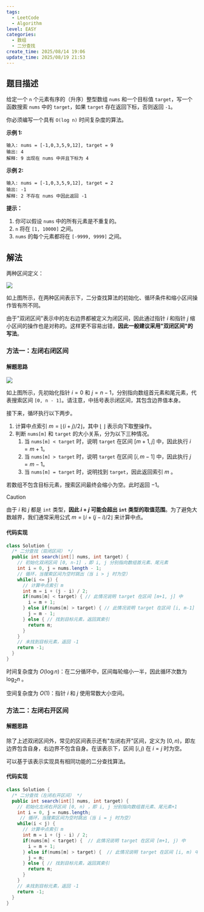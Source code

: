 ```yaml
---
tags:
  - LeetCode
  - Algorithm
level: EASY
categories:
  - 数组
  - 二分查找
create_time: 2025/08/14 19:06
update_time: 2025/08/19 21:53
---
```


## 题目描述

给定一个 `n` 个元素有序的（升序）整型数组 `nums` 和一个目标值 `target`，写一个函数搜索 `nums` 中的 `target`，如果 `target` 存在返回下标，否则返回 `-1`。

你必须编写一个具有 `O(log n)` 时间复杂度的算法。

**示例 1:**

```text
输入: nums = [-1,0,3,5,9,12], target = 9
输出: 4
解释: 9 出现在 nums 中并且下标为 4
```

**示例 2:**

```text
输入: nums = [-1,0,3,5,9,12], target = 2
输出: -1
解释: 2 不存在 nums 中因此返回 -1
```

**提示：**

1. 你可以假设 `nums` 中的所有元素是不重复的。
2. `n` 将在 `[1, 10000]` 之间。
3. `nums` 的每个元素都将在 `[-9999, 9999]` 之间。

## 解法

两种区间定义：

![](https://img.xiaorang.fun/202508151303038.png)

如上图所示，在两种区间表示下，二分查找算法的初始化、循环条件和缩小区间操作皆有所不同。

由于"双闭区间"表示中的左右边界都被定义为闭区间，因此通过指针 $i$ 和指针 $j$ 缩小区间的操作也是对称的。这样更不容易出错，**因此一般建议采用"双闭区间"的写法**。

### 方法一：左闭右闭区间

#### 解题思路

![](https://img.xiaorang.fun/202508142341133.gif)

如上图所示，先初始化指针 $i = 0$ 和 $j = n - 1$，分别指向数组首元素和尾元素，代表搜索区间 `[0, n - 1]`。请注意，中括号表示闭区间，其包含边界值本身。

接下来，循环执行以下两步。

1. 计算中点索引 $m = \lfloor {(i + j) / 2} \rfloor$，其中 $\lfloor \: \rfloor$ 表示向下取整操作。
2. 判断 `nums[m]` 和 `target` 的大小关系，分为以下三种情况。
   1. 当 `nums[m] < target` 时，说明 `target` 在区间 $[m + 1, j]$ 中，因此执行 $i = m + 1$。
   2. 当 `nums[m] > target` 时，说明 `target` 在区间 $[i, m - 1]$ 中，因此执行 $j = m - 1$。
   3. 当 `nums[m] = target` 时，说明找到 `target`，因此返回索引 $m$ ​。

若数组不包含目标元素，搜索区间最终会缩小为空。此时返回 $-1$。

> [!caution]
>
> 由于 $i$ 和 $j$ 都是 `int` 类型，**因此 $i + j$ 可能会超出 `int` 类型的取值范围**。为了避免大数越界，我们通常采用公式 $m = \lfloor {i + (j - i) / 2} \rfloor$ 来计算中点。

#### 代码实现

```java
class Solution {
  /* 二分查找（双闭区间） */
  public int search(int[] nums, int target) {
    // 初始化双闭区间 [0, n-1] ，即 i, j 分别指向数组首元素、尾元素
    int i = 0, j = nums.length - 1;
    // 循环，当搜索区间为空时跳出（当 i > j 时为空）
    while(i <= j) {
      // 计算中点索引 m
      int m = i + (j - i) / 2;
      if(nums[m] < target) { // 此情况说明 target 在区间 [m+1, j] 中
        i = m + 1;
      } else if(nums[m] > target) { // 此情况说明 target 在区间 [i, m-1] 中
        j = m - 1;
      } else { // 找到目标元素，返回其索引
        return m;
      }
    }
    // 未找到目标元素，返回 -1
    return -1;
  }
}
```

时间复杂度为 $O(\log n)$：在二分循环中，区间每轮缩小一半，因此循环次数为 $\log_2 n$ ​。

空间复杂度为 $O(1)$：指针 $i$ 和 $j$ 使用常数大小空间。

### 方法二：左闭右开区间

#### 解题思路

除了上述双闭区间外，常见的区间表示还有"左闭右开"区间，定义为 $[0, n)$，即左边界包含自身，右边界不包含自身。在该表示下，区间 $[i, j)$ 在 $i = j$ 时为空。

可以基于该表示实现具有相同功能的二分查找算法。

#### 代码实现

```java
class Solution {
  /* 二分查找（左闭右开区间） */
  public int search(int[] nums, int target) {
    // 初始化左闭右开区间 [0, n) ，即 i, j 分别指向数组首元素、尾元素+1
    int i = 0, j = nums.length;
     // 循环，当搜索区间为空时跳出（当 i = j 时为空）
    while(i < j) {
      // 计算中点索引 m
      int m = i + (j - i) / 2;
      if(nums[m] < target) {  // 此情况说明 target 在区间 [m+1, j) 中
        i = m + 1;
      } else if(nums[m] > target) {  // 此情况说明 target 在区间 [i, m) 中
        j = m;
      } else { // 找到目标元素，返回其索引
        return m;
      }
    }
    // 未找到目标元素，返回 -1
    return -1;
  }
}
```
